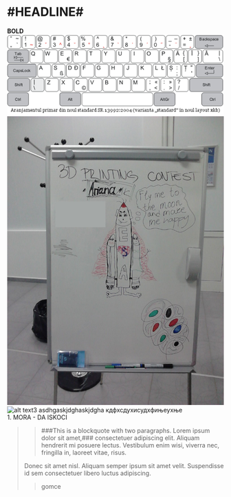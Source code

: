 ﻿#HEADLINE#
==========
**BOLD**
![alt text](keyboard.png)
![alt text2](DSC_0028.jpg)
![alt text3](keyb)
asdhgaskjdghaskjdgha
кдфхсдухисудхфињеухње
<br />  1. MORA 
	  - DA ISKOCI
>> ###This is a blockquote with two paragraphs. Lorem ipsum dolor sit amet,###
>> consectetuer adipiscing elit. Aliquam hendrerit mi posuere lectus.
>> Vestibulum enim wisi, viverra nec, fringilla in, laoreet vitae, risus.
> 
> Donec sit amet nisl. Aliquam semper ipsum sit amet velit. Suspendisse
> id sem consectetuer libero luctus adipiscing.
>>gomce